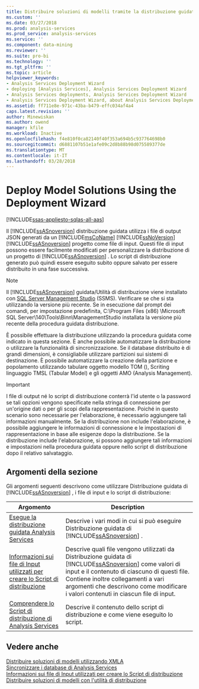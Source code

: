 ```yaml
---
title: Distribuire soluzioni di modelli tramite la distribuzione guidata | Documenti Microsoft
ms.custom: ''
ms.date: 03/27/2018
ms.prod: analysis-services
ms.prod_service: analysis-services
ms.service: ''
ms.component: data-mining
ms.reviewer: ''
ms.suite: pro-bi
ms.technology: ''
ms.tgt_pltfrm: ''
ms.topic: article
helpviewer_keywords:
- Analysis Services Deployment Wizard
- deploying [Analysis Services], Analysis Services Deployment Wizard
- Analysis Services deployments, Analysis Services Deployment Wizard
- Analysis Services Deployment Wizard, about Analysis Services Deployment Wizard
ms.assetid: ff711e8e-971c-43ba-b479-effc034af4a4
caps.latest.revision: ''
author: Minewiskan
ms.author: owend
manager: kfile
ms.workload: Inactive
ms.openlocfilehash: f4e810f0ca82140f40f353a694b5c937764698b0
ms.sourcegitcommit: d6881107b51e1afe09c2d8b88b98d075589377de
ms.translationtype: MT
ms.contentlocale: it-IT
ms.lasthandoff: 03/28/2018
---
```

# <a name="deploy-model-solutions-using-the-deployment-wizard"></a>Deploy Model Solutions Using the Deployment Wizard
[!INCLUDE[ssas-appliesto-sqlas-all-aas](../../includes/ssas-appliesto-sqlas-all-aas.md)]

  Il [!INCLUDE[ssASnoversion](../../includes/ssasnoversion-md.md)] distribuzione guidata utilizza i file di output JSON generati da un [!INCLUDE[msCoName](../../includes/msconame-md.md)] [!INCLUDE[ssNoVersion](../../includes/ssnoversion-md.md)] [!INCLUDE[ssASnoversion](../../includes/ssasnoversion-md.md)] progetto come file di input. Questi file di input possono essere facilmente modificati per personalizzare la distribuzione di un progetto di [!INCLUDE[ssASnoversion](../../includes/ssasnoversion-md.md)] . Lo script di distribuzione generato può quindi essere eseguito subito oppure salvato per essere distribuito in una fase successiva.  

> [!NOTE]
> Il [!INCLUDE[ssASnoversion](../../includes/ssasnoversion-md.md)] guidata/Utilità di distribuzione viene installato con [SQL Server Management Studio](../../ssms/download-sql-server-management-studio-ssms.md) (SSMS). Verificare se che si sta utilizzando la versione più recente. Se in esecuzione dal prompt dei comandi, per impostazione predefinita, C:\Program Files (x86) \Microsoft SQL Server\140\Tools\Binn\ManagementStudio installata la versione più recente della procedura guidata distribuzione. 
  
 È possibile effettuare la distribuzione utilizzando la procedura guidata come indicato in questa sezione. È anche possibile automatizzare la distribuzione o utilizzare la funzionalità di sincronizzazione. Se il database distribuito è di grandi dimensioni, è consigliabile utilizzare partizioni sui sistemi di destinazione. È possibile automatizzare la creazione della partizione e popolamento utilizzando tabulare oggetto modello TOM (), Scriting linguaggio TMSL (Tabular Model) e gli oggetti AMO (Analysis Management).  
  
> [!IMPORTANT]  
>  I file di output né lo script di distribuzione conterrà l'id utente o la password se tali opzioni vengono specificate nella stringa di connessione per un'origine dati o per gli scopi della rappresentazione. Poiché in questo scenario sono necessarie per l'elaborazione, è necessario aggiungere tali informazioni manualmente. Se la distribuzione non include l'elaborazione, è possibile aggiungere le informazioni di connessione e le impostazioni di rappresentazione in base alle esigenze dopo la distribuzione. Se la distribuzione include l'elaborazione, si possono aggiungere tali informazioni e impostazioni nella procedura guidata oppure nello script di distribuzione dopo il relativo salvataggio.  
  
## <a name="in-this-section"></a>Argomenti della sezione  
 Gli argomenti seguenti descrivono come utilizzare Distribuzione guidata di [!INCLUDE[ssASnoversion](../../includes/ssasnoversion-md.md)] , i file di input e lo script di distribuzione:  
  
|Argomento|Description|  
|-----------|-----------------|  
|[Esegue la distribuzione guidata Analysis Services](../../analysis-services/multidimensional-models/running-the-analysis-services-deployment-wizard.md)|Descrive i vari modi in cui si può eseguire Distribuzione guidata di [!INCLUDE[ssASnoversion](../../includes/ssasnoversion-md.md)] .|  
|[Informazioni sui file di Input utilizzati per creare lo Script di distribuzione](../../analysis-services/multidimensional-models/deployment-script-files-input-used-to-create-deployment-script.md)|Descrive quali file vengono utilizzati da Distribuzione guidata di [!INCLUDE[ssASnoversion](../../includes/ssasnoversion-md.md)] come valori di input e il contenuto di ciascuno di questi file. Contiene inoltre collegamenti a vari argomenti che descrivono come modificare i valori contenuti in ciascun file di input.|  
|[Comprendere lo Script di distribuzione di Analysis Services](../../analysis-services/multidimensional-models/understanding-the-analysis-services-deployment-script.md)|Descrive il contenuto dello script di distribuzione e come viene eseguito lo script.|  
  
## <a name="see-also"></a>Vedere anche  
 [Distribuire soluzioni di modelli utilizzando XMLA](../../analysis-services/multidimensional-models/deploy-model-solutions-using-xmla.md)   
 [Sincronizzare i database di Analysis Services](../../analysis-services/multidimensional-models/synchronize-analysis-services-databases.md)   
 [Informazioni sui file di Input utilizzati per creare lo Script di distribuzione](../../analysis-services/multidimensional-models/deployment-script-files-input-used-to-create-deployment-script.md)   
 [Distribuire soluzioni di modelli con l'utilità di distribuzione](../../analysis-services/multidimensional-models/deploy-model-solutions-with-the-deployment-utility.md)  
  
  
